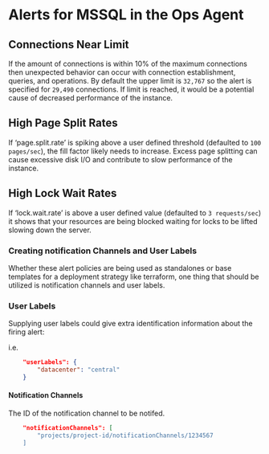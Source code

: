 # Alerts for MSSQL in the Ops Agent

## Connections Near Limit

If the amount of connections is within 10% of the maximum connections then unexpected behavior can occur with connection establishment, queries, and operations. By default the upper limit is `32,767` so the alert is specified for `29,490` connections. If limit is reached, it would be a potential cause of decreased performance of the instance.

## High Page Split Rates

If ‘page.split.rate’ is spiking above a user defined threshold (defaulted to `100 pages/sec`), the fill factor likely needs to increase. Excess page splitting can cause excessive disk I/O and contribute to slow performance of the instance.

## High Lock Wait Rates

If ‘lock.wait.rate’ is above a user defined value (defaulted to `3 requests/sec`) it shows that your resources are being blocked waiting for locks to be lifted slowing down the server.

### Creating notification Channels and User Labels

Whether these alert policies are being used as standalones or base templates for a deployment strategy like terraform, one thing that should be utilized is notification channels and user labels.

### User Labels

Supplying user labels could give extra identification information about the firing alert:

i.e.

```json
    "userLabels": {
        "datacenter": "central"
    }
```

#### Notification Channels

The ID of the notification channel to be notifed.

```json
    "notificationChannels": [
        "projects/project-id/notificationChannels/1234567
    ]
```
